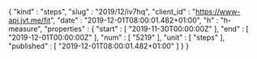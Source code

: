 {
  "kind" : "steps",
  "slug" : "2019/12/iv7hq",
  "client_id" : "https://www-api.jvt.me/fit",
  "date" : "2019-12-01T08:00:01.482+01:00",
  "h" : "h-measure",
  "properties" : {
    "start" : [ "2019-11-30T00:00:00Z" ],
    "end" : [ "2019-12-01T00:00:00Z" ],
    "num" : [ "5219" ],
    "unit" : [ "steps" ],
    "published" : [ "2019-12-01T08:00:01.482+01:00" ]
  }
}
